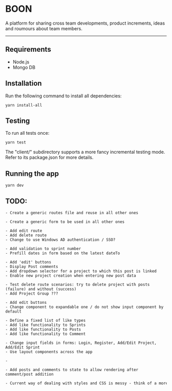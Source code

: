 # BOON

A platform for sharing cross team developments, product increments, ideas and roumours about team members.

---

## Requirements

-   Node.js
-   Mongo DB

## Installation

Run the following command to install all dependencies:

```
yarn install-all
```

## Testing

To run all tests once:

```
yarn test
```

The "client/" subdirectory supports a more fancy incremental testing mode.
Refer to its package.json for more details.

## Running the app

```
yarn dev
```

## TODO:

```ROUTES
- Create a generic routes file and reuse in all other ones

```

```FORMS
- Create a generic form to be used in all other ones

```

```USER
- Add edit route
- Add delete route
- Change to use Windows AD authentication / SSO?

```

```SPRINT
- Add validation to sprint number
- Prefill dates in form based on the latest dateTo

```

```POST
- Add 'edit' buttons
- Display Post comments
- Add dropdown selector for a project to which this post is linked
- Enable new project creation when entering new post data

```

```PROJECT
- Test delete route scenarios: try to delete project with posts (failure) and without (success)
- Add Project Group ???

```

```COMMENT
- Add edit buttons
- Change component to expandable one / do not show input component by default

```

```LIKE
- Define a fixed list of like types
- Add like functionality to Sprints
- Add like functionality to Posts
- Add like functionality to Comment

```

```UI
- Change input fields in forms: Login, Register, Add/Edit Project, Add/Edit Sprint
- Use layout components across the app

```

```Models
-

```

```State
- Add posts and comments to state to allow rendering after comment/post addition

```

```CSS / styles
- Current way of dealing with styles and CSS is messy - think of a more sophisticated and ordered way to handle styles

```
